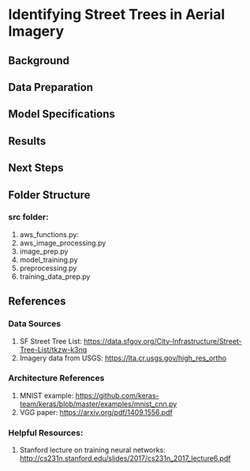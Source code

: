 # Identifying Street Trees in Aerial Imagery

## Background

## Data Preparation

## Model Specifications

## Results

## Next Steps

## Folder Structure

### src folder:
1. aws_functions.py:
2. aws_image_processing.py
3. image_prep.py
4. model_training.py
5. preprocessing.py
6. training_data_prep.py

## References

### Data Sources
1. SF Street Tree List: https://data.sfgov.org/City-Infrastructure/Street-Tree-List/tkzw-k3nq
2. Imagery data from USGS: https://lta.cr.usgs.gov/high_res_ortho

### Architecture References
1. MNIST example: https://github.com/keras-team/keras/blob/master/examples/mnist_cnn.py
2. VGG paper: https://arxiv.org/pdf/1409.1556.pdf

### Helpful Resources:
1. Stanford lecture on training neural networks: http://cs231n.stanford.edu/slides/2017/cs231n_2017_lecture6.pdf
